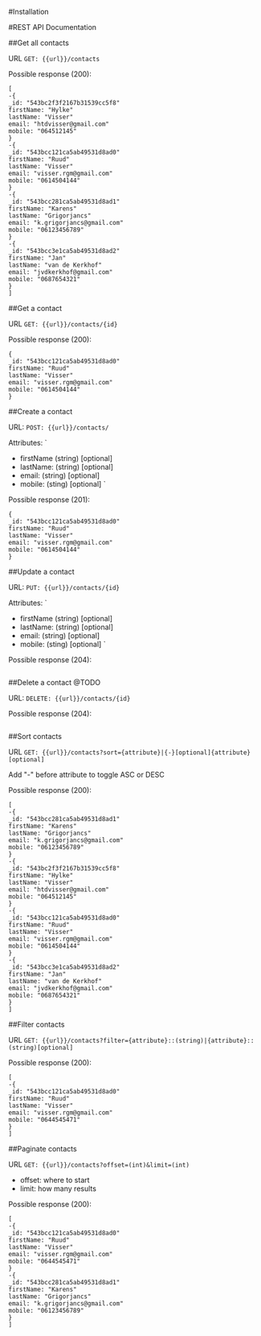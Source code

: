 #Installation

#REST API Documentation

##Get all contacts

URL `GET: {{url}}/contacts`

Possible response (200):
```
[
-{
_id: "543bc2f3f2167b31539cc5f8"
firstName: "Hylke"
lastName: "Visser"
email: "htdvisser@gmail.com"
mobile: "064512145"
}
-{
_id: "543bcc121ca5ab49531d8ad0"
firstName: "Ruud"
lastName: "Visser"
email: "visser.rgm@gmail.com"
mobile: "0614504144"
}
-{
_id: "543bcc281ca5ab49531d8ad1"
firstName: "Karens"
lastName: "Grigorjancs"
email: "k.grigorjancs@gmail.com"
mobile: "06123456789"
}
-{
_id: "543bcc3e1ca5ab49531d8ad2"
firstName: "Jan"
lastName: "van de Kerkhof"
email: "jvdkerkhof@gmail.com"
mobile: "0687654321"
}
]
```

##Get a contact

URL `GET: {{url}}/contacts/{id}`

Possible response (200):
```
{
_id: "543bcc121ca5ab49531d8ad0"
firstName: "Ruud"
lastName: "Visser"
email: "visser.rgm@gmail.com"
mobile: "0614504144"
}
```

##Create a contact

URL: `POST: {{url}}/contacts/`

Attributes:
`
- firstName (string) [optional]
- lastName: (string) [optional]
- email: (string) [optional]
- mobile: (sting) [optional]
`

Possible response (201):
```
{
_id: "543bcc121ca5ab49531d8ad0"
firstName: "Ruud"
lastName: "Visser"
email: "visser.rgm@gmail.com"
mobile: "0614504144"
}
```

##Update a contact

URL: `PUT: {{url}}/contacts/{id}`

Attributes:
`
- firstName (string) [optional]
- lastName: (string) [optional]
- email: (string) [optional]
- mobile: (sting) [optional]
`

Possible response (204):
```
```

##Delete a contact @TODO

URL: `DELETE: {{url}}/contacts/{id}`

Possible response (204):
```
```

##Sort contacts

URL `GET: {{url}}/contacts?sort={attribute}|{-}[optional]{attribute}[optional]`

Add "-" before attribute to toggle ASC or DESC

Possible response (200):
```
[
-{
_id: "543bcc281ca5ab49531d8ad1"
firstName: "Karens"
lastName: "Grigorjancs"
email: "k.grigorjancs@gmail.com"
mobile: "06123456789"
}
-{
_id: "543bc2f3f2167b31539cc5f8"
firstName: "Hylke"
lastName: "Visser"
email: "htdvisser@gmail.com"
mobile: "064512145"
}
-{
_id: "543bcc121ca5ab49531d8ad0"
firstName: "Ruud"
lastName: "Visser"
email: "visser.rgm@gmail.com"
mobile: "0614504144"
}
-{
_id: "543bcc3e1ca5ab49531d8ad2"
firstName: "Jan"
lastName: "van de Kerkhof"
email: "jvdkerkhof@gmail.com"
mobile: "0687654321"
}
]
```

##Filter contacts

URL `GET: {{url}}/contacts?filter={attribute}::(string)|{attribute}::(string)[optional]`

Possible response (200):
```
[
-{
_id: "543bcc121ca5ab49531d8ad0"
firstName: "Ruud"
lastName: "Visser"
email: "visser.rgm@gmail.com"
mobile: "0644545471"
}
]
```

##Paginate contacts

URL `GET: {{url}}/contacts?offset=(int)&limit=(int)`

- offset: where to start
- limit: how many results

Possible response (200):
```
[
-{
_id: "543bcc121ca5ab49531d8ad0"
firstName: "Ruud"
lastName: "Visser"
email: "visser.rgm@gmail.com"
mobile: "0644545471"
}
-{
_id: "543bcc281ca5ab49531d8ad1"
firstName: "Karens"
lastName: "Grigorjancs"
email: "k.grigorjancs@gmail.com"
mobile: "06123456789"
}
]
```

